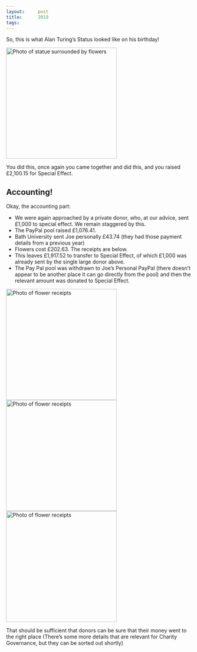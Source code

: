 ```yaml
---
layout:     post
title:      2019
tags:       
---
```


So, this is what Alan Turing’s Status looked like on his birthday!

<img src="{{site.baseurl}}/assets/images/2019/1.png" alt="Photo of statue surrounded by flowers" width=300px />


You did this, once again you came together and did this, and you raised £2,100.15 for Special Effect.

## Accounting!

Okay, the accounting part:

*   We were again approached by a private donor, who, at our advice, sent £1,000 to special effect. We remain staggered by this.
*   The PayPal pool raised £1,076.41.
*   Bath University sent Joe personally £43.74 (they had those payment details from a previous year)
*   Flowers cost £202.63\. The receipts are below.
*   This leaves £1,917.52 to transfer to Special Effect, of which £1,000 was already sent by the single large donor above.
*   The Pay Pal pool was withdrawn to Joe’s Personal PayPal (there doesn’t appear to be another place it can go directly from the pool) and then the relevant amount was donated to Special Effect.  


<img src="{{site.baseurl}}/assets/images/2019/2.png" alt="Photo of flower receipts" width=300px />
<img src="{{site.baseurl}}/assets/images/2019/3.jpeg" alt="Photo of flower receipts" width=300px />
<img src="{{site.baseurl}}/assets/images/2019/4.jpeg" alt="Photo of flower receipts" width=300px />

That should be sufficient that donors can be sure that their money went to the right place (There’s some more details that are relevant for Charity Governance, but they can be sorted out shortly)
